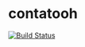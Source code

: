 # contatooh
[![Build Status](https://travis-ci.org/boa50/contatooh.svg?branch=master)](https://travis-ci.org/boa50/contatooh)
